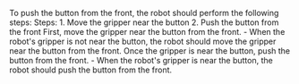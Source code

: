 To push the button from the front, the robot should perform the following steps:
    Steps:  1. Move the gripper near the button  2. Push the button from the front
    First, move the gripper near the button from the front.
    - When the robot's gripper is not near the button, the robot should move the gripper near the button from the front.
    Once the gripper is near the button, push the button from the front.
    - When the robot's gripper is near the button, the robot should push the button from the front.